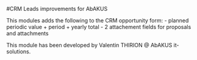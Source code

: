 #CRM Leads improvements for AbAKUS

This modules adds the following to the CRM opportunity form:
    - planned periodic value + period + yearly total
    - 2 attachement fields for proposals and attachments

This module has been developed by Valentin THIRION @ AbAKUS it-solutions.

